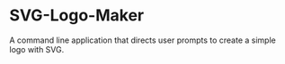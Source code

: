 # SVG-Logo-Maker
A command line application that directs user prompts to create a simple logo with SVG.
